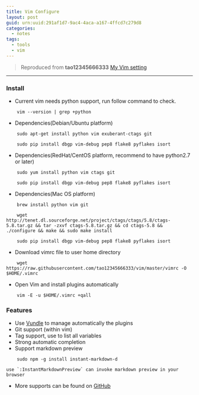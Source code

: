 ```yaml
---
title: Vim Configure
layout: post
guid: urn:uuid:291af1d7-9ac4-4aca-a167-4ffcd7c279d8
categories:
  - notes
tags:
  - tools
  - vim
---
```



> Reproduced from **tao12345666333** [My Vim setting](http://moelove.info/vim/)

---

### Install
- Current vim needs python support, run follow command to check.

```
    vim --version | grep +python
```
- Dependencies(Debian/Ubuntu platform)

```
    sudo apt-get install python vim exuberant-ctags git

    sudo pip install dbgp vim-debug pep8 flake8 pyflakes isort
```
- Dependencies(RedHat/CentOS platform, recommend to have python2.7 or later)

```
    sudo yum install python vim ctags git

    sudo pip install dbgp vim-debug pep8 flake8 pyflakes isort
```
- Dependencies(Mac OS platform)

```
    brew install python vim git

    wget http://tenet.dl.sourceforge.net/project/ctags/ctags/5.8/ctags-5.8.tar.gz && tar -zxvf ctags-5.8.tar.gz && cd ctags-5.8 && ./configure && make && sudo make install

    sudo pip install dbgp vim-debug pep8 flake8 pyflakes isort
```
- Download vimrc file to user home directory

```
    wget https://raw.githubusercontent.com/tao12345666333/vim/master/vimrc -O $HOME/.vimrc
```
- Open Vim and install plugins automatically

```
    vim -E -u $HOME/.vimrc +qall
```

### Features
- Use [Vundle](https://github.com/VundleVim/Vundle.Vim) to manage automatically the plugins
- Git support (within vim)
- Tag support, use to list all variables
- Strong automatic completion
- Support markdown preview

```
    sudo npm -g install instant-markdown-d
```
    use `:InstantMarkdownPreview` can invoke markdown preview in your browser
- More supports can be found on [GitHub](https://github.com/tao12345666333/vim/blob/master/README-zh.md)
